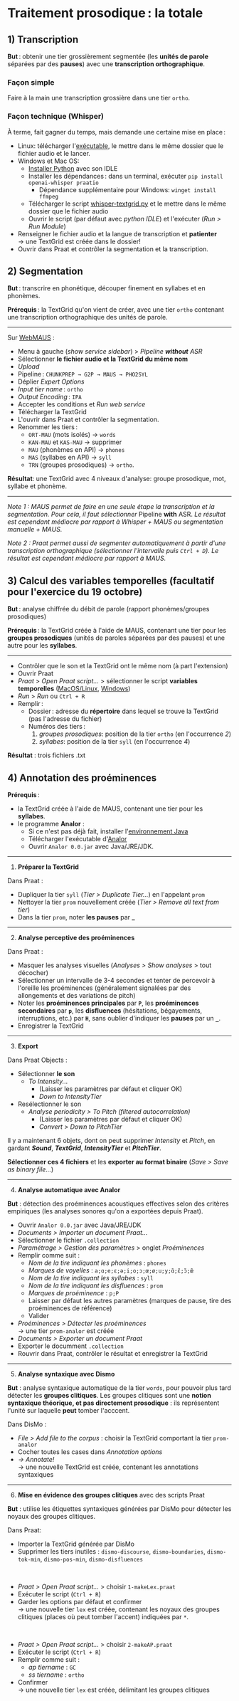 # Traitement prosodique : la totale

## 1) Transcription
**But** : obtenir une tier grossièrement segmentée (les **unités de parole** séparées par des **pauses**) avec une **transcription orthographique**.

### Façon simple
Faire à la main une transcription grossière dans une tier `ortho`.

### Façon technique (Whisper)
À terme, fait gagner du temps, mais demande une certaine mise en place :
- Linux: télécharger l'[exécutable](https://github.com/felileg/seminaire_prosodie/releases/download/Linux/whisper-textgrid-linux.zip), le mettre dans le même dossier que le fichier audio et le lancer.
- Windows et Mac OS:
	- [Installer Python](https://www.python.org/downloads/) avec son IDLE
	- Installer les dépendances : dans un terminal, exécuter `pip install openai-whisper praatio`
		- Dépendance supplémentaire pour Windows:  `winget install ffmpeg`
	- Télécharger le script [whisper-textgrid.py](whisper-textgrid/whisper-textgrid-universal.py) et le mettre dans le même dossier que le fichier audio
	- Ouvrir le script (par défaut avec *python IDLE*) et l'exécuter (*Run > Run Module*)
- Renseigner le fichier audio et la langue de transcription et **patienter**  
→ une TextGrid est créée dans le dossier!
- Ouvrir dans Praat et contrôler la segmentation et la transcription.

## 2) Segmentation

**But** : transcrire en phonétique, découper finement en syllabes et en phonèmes.

**Prérequis** : la TextGrid qu'on vient de créer, avec une tier `ortho` contenant une transcription orthographique des unités de parole.

---

Sur [WebMAUS](https://clarin.phonetik.uni-muenchen.de/BASWebServices/interface/WebMAUSGeneral) :
- Menu à gauche (*show service sidebar*) > *Pipeline **without** ASR*
- Sélectionner **le fichier audio et la TextGrid du même nom**
- *Upload*
- Pipeline : `CHUNKPREP → G2P → MAUS → PHO2SYL`
- Déplier *Expert Options*
- *Input tier name* : `ortho`
- *Output Encoding* : `IPA`
- Accepter les conditions et *Run web service*
- Télécharger la TextGrid
- L'ouvrir dans Praat et contrôler la segmentation.
- Renommer les tiers :
	- `ORT-MAU` (mots isolés) → `words`
	- `KAN-MAU` et `KAS-MAU` → supprimer
	- `MAU` (phonèmes en API) → `phones`
	- `MAS` (syllabes en API) → `syll`
	- `TRN` (groupes prosodiques) → `ortho`.

**Résultat**: une TextGrid avec 4 niveaux d'analyse: groupe prosodique, mot, syllabe et phonème.

---

*Note 1 : MAUS permet de faire en une seule étape la transcription et la segmentation. Pour cela, il faut sélectionner* Pipeline **with** ASR. *Le résultat est cependant médiocre par rapport à Whisper + MAUS ou segmentation manuelle + MAUS.*

*Note 2 : Praat permet aussi de segmenter automatiquement à partir d'une transcription orthographique (sélectionner l'intervalle puis `Ctrl + D`). Le résultat est cependant médiocre par rapport à MAUS.*


## 3) Calcul des variables temporelles (facultatif pour l'exercice du 19 octobre)

**But** : analyse chiffrée du débit de parole (rapport phonèmes/groupes prosodiques)

**Prérequis** : la TextGrid créée à l'aide de MAUS, contenant une tier pour les **groupes prosodiques** (unités de paroles séparées par des pauses) et une autre pour les **syllabes**.

---

- Contrôler que le son et la TextGrid ont le même nom (à part l'extension)
- Ouvrir Praat
- *Praat* > *Open Praat script...* > sélectionner le script **variables temporelles** ([MacOS/Linux](praat_scripts/variables_temporelles_MAC_LINUX.praat), [Windows](praat_scripts/variables_temporelles_WIN.praat))
- *Run* > *Run* ou `Ctrl + R`
- Remplir : 
	- Dossier : adresse du **répertoire** dans lequel se trouve la TextGrid (pas l'adresse du fichier)
	- Numéros des tiers :
		1. *groupes prosodiques*: position de la tier `ortho` (en l'occurrence *2*)
		2. *syllabes*: position de la tier `syll` (en l'occurrence *4*)


**Résultat** : trois fichiers .txt

## 4) Annotation des proéminences

**Prérequis** : 
- la TextGrid créée à l'aide de MAUS, contenant une tier pour les **syllabes**.
- le programme **Analor** :
	- Si ce n'est pas déjà fait, installer l'[environnement Java](https://adoptium.net/fr/temurin/releases?version=21&os=any&arch=any) 
	- Télécharger l'exécutable d'[Analor](https://www.lattice.cnrs.fr/ressources/logiciels/analor/)
	- Ouvrir `Analor 0.0.jar` avec Java/JRE/JDK.

---

1) **Préparer la TextGrid**

Dans Praat :
- Dupliquer la tier `syll` (*Tier > Duplicate Tier...*) en l'appelant `prom`
- Nettoyer la tier `prom` nouvellement créée (*Tier > Remove all text from tier*)
- Dans la tier `prom`, noter **les pauses** par **_**

---

2) **Analyse perceptive des proéminences**

Dans Praat : 
- Masquer les analyses visuelles (*Analyses > Show analyses* > tout décocher)
- Sélectionner un intervalle de 3-4 secondes et tenter de percevoir à l'oreille les proéminences (généralement signalées par des allongements et des variations de pitch)
- Noter les **proéminences principales** par **`P`**, les **proéminences secondaires** par **`p`**, les **disfluences** (hésitations, bégayements, interruptions, etc.) par **`H`**, sans oublier d'indiquer les **pauses** par un **`_`**.
- Enregistrer la TextGrid

---

3) **Export**

Dans Praat Objects :

- Sélectionner **le son**
	- *To Intensity...*
		- (Laisser les paramètres par défaut et cliquer OK)
		- *Down to IntensityTier*
- Resélectionner le son
	- *Analyse periodicity > To Pitch (filtered autocorrelation)*
		- (Laisser les paramètres par défaut et cliquer OK)
		- *Convert > Down to PitchTier*

Il y a maintenant 6 objets, dont on peut supprimer *Intensity* et *Pitch*, en gardant ***Sound***, ***TextGrid***, ***IntensityTier*** et ***PitchTier***.

**Sélectionner ces 4 fichiers** et les **exporter au format binaire** (*Save > Save as binary file...*)

---

4) **Analyse automatique avec Analor**

**But** : détection des proéminences acoustiques effectives selon des critères empiriques (les analyses sonores qu'on a exportées depuis Praat).

- Ouvrir `Analor 0.0.jar` avec Java/JRE/JDK
- *Documents > Importer un document Praat...*
- Sélectionner le fichier `.collection` 
- *Paramétrage > Gestion des paramètres* > onglet *Proéminences*
- Remplir comme suit :
	- *Nom de la tire indiquant les phonèmes* : `phones`
	- *Marques de voyelles* : `a;ɑ;e;ɛ;ə;i;o;ɔ;œ;ø;u;y;ɑ̃;ɛ̃;ɔ̃;œ̃`
	- *Nom de la tire indiquant les syllabes* : `syll`
	- *Nom de la tire indiquant les disfluences* : `prom`
	- *Marques de proéminence* : `p;P`
	- Laisser par défaut les autres paramètres (marques de pause, tire des proéminences de référence)
	- Valider
- *Proéminences > Détecter les proéminences*  
→ une tier `prom-analor` est créée
- *Documents > Exporter un document Praat*
- Exporter le documment `.collection`
- Rouvrir dans Praat, contrôler le résultat et enregistrer la TextGrid

---

5) **Analyse syntaxique avec Dismo**

**But** : analyse syntaxique automatique de la tier `words`, pour pouvoir plus tard détecter les **groupes clitiques**. Les groupes clitiques sont une **notion syntaxique théorique, et pas directement prosodique** : ils représentent l'unité sur laquelle **peut** tomber l'acccent.

Dans DisMo : 
- *File > Add file to the corpus* : choisir la TextGrid comportant la tier `prom-analor` 
- Cocher toutes les cases dans *Annotation options*
- *→ Annotate!*  
→ une nouvelle TextGrid est créée, contenant les annotations syntaxiques

---

6) **Mise en évidence des groupes clitiques** avec des scripts Praat

**But** : utilise les étiquettes syntaxiques générées par DisMo pour détecter les noyaux des groupes clitiques.

Dans Praat:
- Importer la TextGrid générée par DisMo
- Supprimer les tiers inutiles : `dismo-discourse`, `dismo-boundaries`, `dismo-tok-min`, `dismo-pos-min`, `dismo-disfluences`

<br>

- *Praat > Open Praat script...* > choisir `1-makeLex.praat`
- Exécuter le script (`Ctrl + R`)
- Garder les options par défaut et confirmer  
→ une nouvelle tier `lex` est créée, contenant les noyaux des groupes clitiques (places où peut tomber l'accent) indiquées par `*`.

<br>

- *Praat > Open Praat script...* > choisir `2-makeAP.praat`
- Exécuter le script (`Ctrl + R`)
- Remplir comme suit :
	- *ap tiername* : `GC`
	- *ss tiername* : `ortho`
- Confirmer  
→ une nouvelle tier `lex` est créée, délimitant les groupes clitiques

